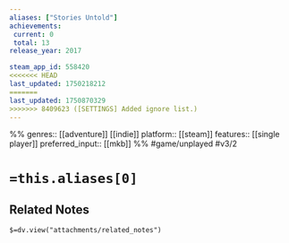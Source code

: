 ```yaml
---
aliases: ["Stories Untold"]
achievements:
 current: 0
 total: 13
release_year: 2017

steam_app_id: 558420
<<<<<<< HEAD
last_updated: 1750218212
=======
last_updated: 1750870329
>>>>>>> 8409623 ([SETTINGS] Added ignore list.)
---
```

%%
genres:: [[adventure]] [[indie]]
platform:: [[steam]]
features:: [[single player]]
preferred_input:: [[mkb]]
%%
#game/unplayed
#v3/2

# `=this.aliases[0]`
## Related Notes
`$=dv.view("attachments/related_notes")`